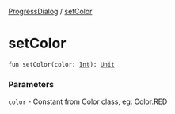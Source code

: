 [ProgressDialog](index.md) / [setColor](./set-color.md)

# setColor

`fun setColor(color: `[`Int`](https://kotlinlang.org/api/latest/jvm/stdlib/kotlin/-int/index.html)`): `[`Unit`](https://kotlinlang.org/api/latest/jvm/stdlib/kotlin/-unit/index.html)

### Parameters

`color` - Constant from Color class, eg: Color.RED